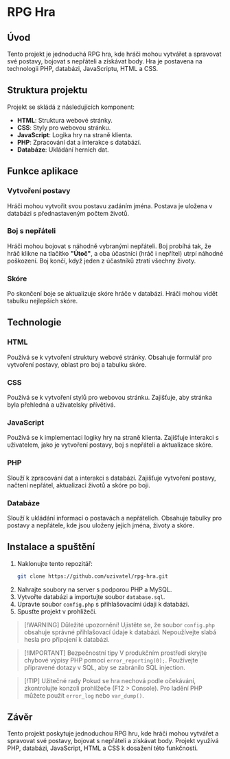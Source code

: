 # RPG Hra

## Úvod
Tento projekt je jednoduchá RPG hra, kde hráči mohou vytvářet a spravovat své postavy, bojovat s nepřáteli a získávat body. Hra je postavena na technologii PHP, databázi, JavaScriptu, HTML a CSS.

## Struktura projektu
Projekt se skládá z následujících komponent:

- **HTML**: Struktura webové stránky.
- **CSS**: Styly pro webovou stránku.
- **JavaScript**: Logika hry na straně klienta.
- **PHP**: Zpracování dat a interakce s databází.
- **Databáze**: Ukládání herních dat.

## Funkce aplikace
### Vytvoření postavy
Hráči mohou vytvořit svou postavu zadáním jména. Postava je uložena v databázi s přednastaveným počtem životů.

### Boj s nepřáteli
Hráči mohou bojovat s náhodně vybranými nepřáteli. Boj probíhá tak, že hráč klikne na tlačítko **"Útoč"**, a oba účastníci (hráč i nepřítel) utrpí náhodné poškození. Boj končí, když jeden z účastníků ztratí všechny životy.

### Skóre
Po skončení boje se aktualizuje skóre hráče v databázi. Hráči mohou vidět tabulku nejlepších skóre.

## Technologie
### HTML
Používá se k vytvoření struktury webové stránky. Obsahuje formulář pro vytvoření postavy, oblast pro boj a tabulku skóre.

### CSS
Používá se k vytvoření stylů pro webovou stránku. Zajišťuje, aby stránka byla přehledná a uživatelsky přívětivá.

### JavaScript
Používá se k implementaci logiky hry na straně klienta. Zajišťuje interakci s uživatelem, jako je vytvoření postavy, boj s nepřáteli a aktualizace skóre.

### PHP
Slouží k zpracování dat a interakci s databází. Zajišťuje vytvoření postavy, načtení nepřátel, aktualizaci životů a skóre po boji.

### Databáze
Slouží k ukládání informací o postavách a nepřátelích. Obsahuje tabulky pro postavy a nepřátele, kde jsou uloženy jejich jména, životy a skóre.

## Instalace a spuštění
1. Naklonujte tento repozitář:
   ```sh
   git clone https://github.com/uzivatel/rpg-hra.git
   ```
2. Nahrajte soubory na server s podporou PHP a MySQL.
3. Vytvořte databázi a importujte soubor `database.sql`.
4. Upravte soubor `config.php` s přihlašovacími údaji k databázi.
5. Spusťte projekt v prohlížeči.

> [!WARNING] Důležité upozornění!
> Ujistěte se, že soubor `config.php` obsahuje správné přihlašovací údaje k databázi.
> Nepoužívejte slabá hesla pro připojení k databázi.

> [!IMPORTANT] Bezpečnostní tipy
> V produkčním prostředí skryjte chybové výpisy PHP pomocí `error_reporting(0);`.
> Používejte připravené dotazy v SQL, aby se zabránilo SQL injection.

> [!TIP] Užitečné rady
> Pokud se hra nechová podle očekávání, zkontrolujte konzoli prohlížeče (F12 > Console).
> Pro ladění PHP můžete použít `error_log` nebo `var_dump()`.

## Závěr
Tento projekt poskytuje jednoduchou RPG hru, kde hráči mohou vytvářet a spravovat své postavy, bojovat s nepřáteli a získávat body. Projekt využívá PHP, databázi, JavaScript, HTML a CSS k dosažení této funkčnosti.

